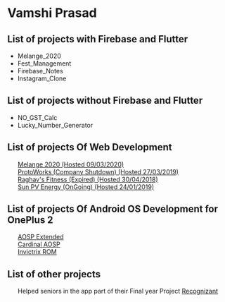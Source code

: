 # Vamshi Prasad
## List of projects with Firebase and Flutter
<ul>
<li>Melange_2020</li>
<li>Fest_Management</li>
<li>Firebase_Notes</li>
<li>Instagram_Clone</li>
</ul>

## List of projects without Firebase and Flutter
<ul>
<li>NO_GST_Calc</li>
<li>Lucky_Number_Generator</li>
</ul>

## List of projects Of Web Development
<ul>

[Melange 2020 (Hosted 09/03/2020)](https://melange2020.in) <br>
[ProtoWorks (Company Shutdown) (Hosted 27/03/2019)](https://vamshiprasad.ga/protoworks.github.io) <br>
[Raghav's Fitness (Expired) (Hosted 30/04/2018)](https://raghavsfitness.tk) <br>
[Sun PV Energy (OnGoing) (Hosted 24/01/2019)](https://vamshiprasad.ga/spe.github.io) <br>

</ul>

## List of projects Of Android OS Development for OnePlus 2
<ul>

[AOSP Extended](https://androidfilehost.com/?fid=890129502657579106) <br>
[Cardinal AOSP](https://androidfilehost.com/?fid=962187416754456653) <br>
[Invictrix ROM](https://androidfilehost.com/?fid=962339331458997235) <br>
</ul>

## List of other projects
<ul>

Helped seniors in the app part of their Final year Project [Recognizant](https://github.com/users/recognizant/projects/1)
</ul>
